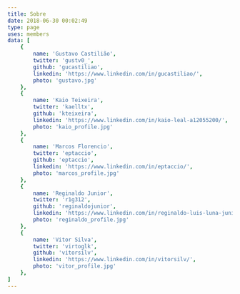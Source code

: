 ```yaml
---
title: Sobre
date: 2018-06-30 00:02:49
type: page
uses: members
data: [
    {
        name: 'Gustavo Castilião',
        twitter: 'gustv0_',
        github: 'gucastiliao',
        linkedin: 'https://www.linkedin.com/in/gucastiliao/',
        photo: 'gustavo.jpg'
    },
    {
        name: 'Kaio Teixeira',
        twitter: 'kaelltx',
        github: 'kteixeira',
        linkedin: 'https://www.linkedin.com/in/kaio-leal-a12055200/',
        photo: 'kaio_profile.jpg'
    },
    {
        name: 'Marcos Florencio',
        twitter: 'eptaccio',
        github: 'eptaccio',
        linkedin: 'https://www.linkedin.com/in/eptaccio/',
        photo: 'marcos_profile.jpg'
    },
    {
        name: 'Reginaldo Junior',
        twitter: 'r1g312',
        github: 'reginaldojunior',
        linkedin: 'https://www.linkedin.com/in/reginaldo-luis-luna-junior-b26b4b79/',
        photo: 'reginaldo_profile.jpg'
    },
    {
        name: 'Vitor Silva',
        twitter: 'virtoglk',
        github: 'vitorsilv',
        linkedin: 'https://www.linkedin.com/in/vitorsilv/',
        photo: 'vitor_profile.jpg'
    },
]
---
```

